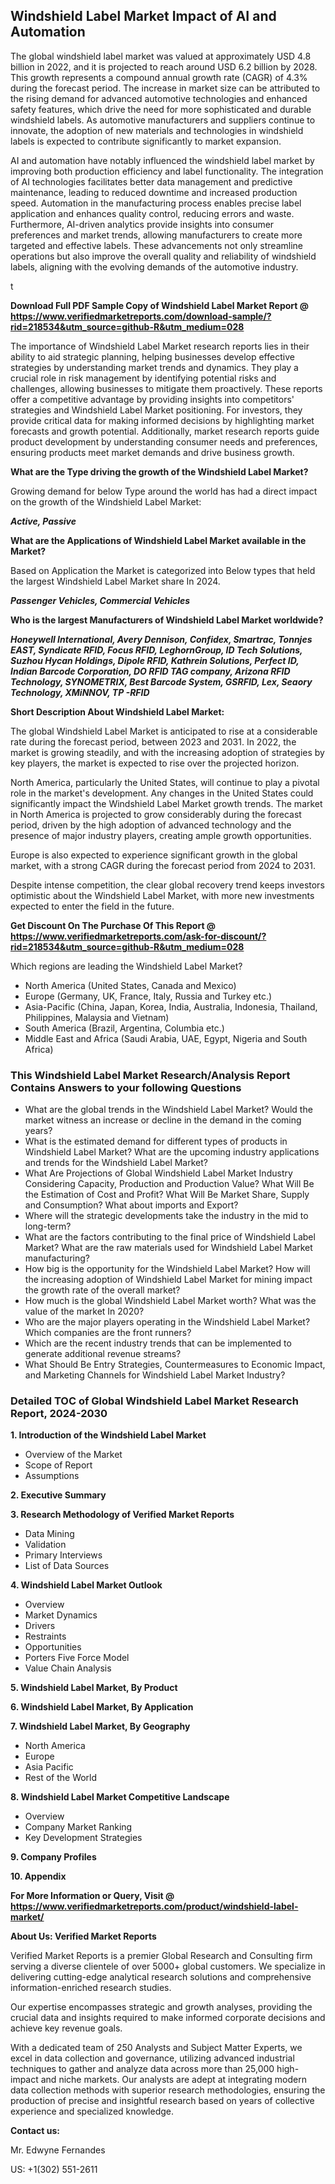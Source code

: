 <h2>Windshield Label Market Impact of AI and Automation</h2><p>The global windshield label market was valued at approximately USD 4.8 billion in 2022, and it is projected to reach around USD 6.2 billion by 2028. This growth represents a compound annual growth rate (CAGR) of 4.3% during the forecast period. The increase in market size can be attributed to the rising demand for advanced automotive technologies and enhanced safety features, which drive the need for more sophisticated and durable windshield labels. As automotive manufacturers and suppliers continue to innovate, the adoption of new materials and technologies in windshield labels is expected to contribute significantly to market expansion.</p><p>AI and automation have notably influenced the windshield label market by improving both production efficiency and label functionality. The integration of AI technologies facilitates better data management and predictive maintenance, leading to reduced downtime and increased production speed. Automation in the manufacturing process enables precise label application and enhances quality control, reducing errors and waste. Furthermore, AI-driven analytics provide insights into consumer preferences and market trends, allowing manufacturers to create more targeted and effective labels. These advancements not only streamline operations but also improve the overall quality and reliability of windshield labels, aligning with the evolving demands of the automotive industry.</p>t</p><p id="" class=""><strong>Download Full PDF Sample Copy of Windshield Label Market Report @ <a href="https://www.verifiedmarketreports.com/download-sample/?rid=218534&utm_source=github-R&utm_medium=028" target="_blank">https://www.verifiedmarketreports.com/download-sample/?rid=218534&utm_source=github-R&utm_medium=028</a></strong></p><p>The importance of&nbsp;Windshield Label Market research reports lies in their ability to aid strategic planning, helping businesses develop effective strategies by understanding market trends and dynamics. They play a crucial role in risk management by identifying potential risks and challenges, allowing businesses to mitigate them proactively. These reports offer a competitive advantage by providing insights into competitors' strategies and Windshield Label Market positioning. For investors, they provide critical data for making informed decisions by highlighting market forecasts and growth potential. Additionally, market research reports guide product development by understanding consumer needs and preferences, ensuring products meet market demands and drive business growth.</p><p><strong>What are the&nbsp;Type driving the growth of the Windshield Label Market?</strong></p><p id="" class="">Growing demand for below Type around the world has had a direct impact on the growth of the Windshield Label Market:</p><em><strong>Active, Passive</strong></em></p><strong>What are the&nbsp;Applications&nbsp;of Windshield Label Market available in the Market?</strong></p><p id="" class="">Based on Application the Market is categorized into Below types that held the largest Windshield Label Market share In 2024.</p><em><strong>Passenger Vehicles, Commercial Vehicles</strong></em></p><strong>Who is the largest Manufacturers of Windshield Label Market worldwide?</strong></p><p><em><strong>Honeywell International, Avery Dennison, Confidex, Smartrac, Tonnjes EAST, Syndicate RFID, Focus RFID, LeghornGroup, ID Tech Solutions, Suzhou Hycan Holdings, Dipole RFID, Kathrein Solutions, Perfect ID, Indian Barcode Corporation, DO RFID TAG company, Arizona RFID Technology, SYNOMETRIX, Best Barcode System, GSRFID, Lex, Seaory Technology, XMiNNOV, TP -RFID</strong></em></p><p id="" class=""><strong>Short Description About Windshield Label Market:</strong></p><p>The global Windshield Label Market is anticipated to rise at a considerable rate during the forecast period, between 2023 and 2031. In 2022, the market is growing steadily, and with the increasing adoption of strategies by key players, the market is expected to rise over the projected horizon.</p><p>North America, particularly the United States, will continue to play a pivotal role in the market's development. Any changes in the United States could significantly impact the Windshield Label Market growth trends. The market in North America is projected to grow considerably during the forecast period, driven by the high adoption of advanced technology and the presence of major industry players, creating ample growth opportunities.</p><p>Europe is also expected to experience significant growth in the global market, with a strong CAGR during the forecast period from 2024 to 2031.</p><p>Despite intense competition, the clear global recovery trend keeps investors optimistic about the Windshield Label Market, with more new investments expected to enter the field in the future.</p><p id="" class=""><strong>Get Discount On The Purchase Of This Report @ <a href="https://www.verifiedmarketreports.com/ask-for-discount/?rid=218534&utm_source=github-R&utm_medium=028" target="_blank">https://www.verifiedmarketreports.com/ask-for-discount/?rid=218534&utm_source=github-R&utm_medium=028</a></strong></p>Which regions are leading the Windshield Label Market?</p><ul><li>North America (United States, Canada and Mexico)</li><li>Europe (Germany, UK, France, Italy, Russia and Turkey etc.)</li><li>Asia-Pacific (China, Japan, Korea, India, Australia, Indonesia, Thailand, Philippines, Malaysia and Vietnam)</li><li>South America (Brazil, Argentina, Columbia etc.)</li><li>Middle East and Africa (Saudi Arabia, UAE, Egypt, Nigeria and South Africa)</li></ul><h3 id="" class="">This Windshield Label Market Research/Analysis Report Contains Answers to your following Questions</h3><ul><li>What are the global trends in the Windshield Label Market? Would the market witness an increase or decline in the demand in the coming years?</li><li>What is the estimated demand for different types of products in Windshield Label Market? What are the upcoming industry applications and trends for the Windshield Label Market?</li><li>What Are Projections of Global Windshield Label Market Industry Considering Capacity, Production and Production Value? What Will Be the Estimation of Cost and Profit? What Will Be Market Share, Supply and Consumption? What about imports and Export?</li><li>Where will the strategic developments take the industry in the mid to long-term?</li><li>What are the factors contributing to the final price of Windshield Label Market? What are the raw materials used for Windshield Label Market manufacturing?</li><li>How big is the opportunity for the Windshield Label Market? How will the increasing adoption of Windshield Label Market for mining impact the growth rate of the overall market?</li><li>How much is the global Windshield Label Market worth? What was the value of the market In 2020?</li><li>Who are the major players operating in the Windshield Label Market? Which companies are the front runners?</li><li>Which are the recent industry trends that can be implemented to generate additional revenue streams?</li><li>What Should Be Entry Strategies, Countermeasures to Economic Impact, and Marketing Channels for Windshield Label Market Industry?</li></ul><h3 id="" class="">Detailed TOC of Global Windshield Label Market Research Report, 2024-2030</h3><p id="" class=""><strong>1. Introduction of the Windshield Label Market</strong></p><ul><li>Overview of the Market</li><li>Scope of Report</li><li>Assumptions</li></ul><p id="" class=""><strong>2. Executive Summary</strong></p><p id="" class=""><strong>3. Research Methodology of Verified Market Reports</strong></p><ul><li>Data Mining</li><li>Validation</li><li>Primary Interviews</li><li>List of Data Sources</li></ul><p id="" class=""><strong>4. Windshield Label Market Outlook</strong></p><ul><li>Overview</li><li>Market Dynamics</li><li>Drivers</li><li>Restraints</li><li>Opportunities</li><li>Porters Five Force Model</li><li>Value Chain Analysis</li></ul><p id="" class=""><strong>5. Windshield Label Market, By Product</strong></p><p id="" class=""><strong>6. Windshield Label Market, By Application</strong></p><p id="" class=""><strong>7. Windshield Label Market, By Geography</strong></p><ul><li>North America</li><li>Europe</li><li>Asia Pacific</li><li>Rest of the World</li></ul><p id="" class=""><strong>8. Windshield Label Market Competitive Landscape</strong></p><ul><li>Overview</li><li>Company Market Ranking</li><li>Key Development Strategies</li></ul><p id="" class=""><strong>9. Company Profiles</strong></p><p id="" class=""><strong>10. Appendix</strong></p><p id="" class=""><strong>For More Information or Query, Visit @ <a href="https://www.verifiedmarketreports.com/product/windshield-label-market/" target="_blank">https://www.verifiedmarketreports.com/product/windshield-label-market/</a></strong></p><p id="" class=""><strong>About Us: Verified Market Reports</strong></p><p id="" class="">Verified Market Reports is a premier Global Research and Consulting firm serving a diverse clientele of over 5000+ global customers. We specialize in delivering cutting-edge analytical research solutions and comprehensive information-enriched research studies.</p><p id="" class="">Our expertise encompasses strategic and growth analyses, providing the crucial data and insights required to make informed corporate decisions and achieve key revenue goals.</p><p id="" class="">With a dedicated team of 250 Analysts and Subject Matter Experts, we excel in data collection and governance, utilizing advanced industrial techniques to gather and analyze data across more than 25,000 high-impact and niche markets. Our analysts are adept at integrating modern data collection methods with superior research methodologies, ensuring the production of precise and insightful research based on years of collective experience and specialized knowledge.</p><p id="" class=""><strong>Contact us:</strong></p><p id="" class="">Mr. Edwyne Fernandes</p><p id="" class="">US: +1(302) 551-2611</p>